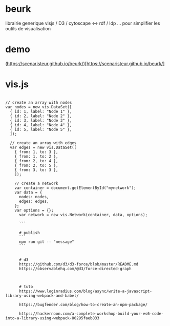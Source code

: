 # beurk
librairie generique visjs / D3 / cytoscape &lt;-> rdf / ldp ... pour simplifier les outils de visualisation

# demo
(https://scenaristeur.github.io/beurk/)[https://scenaristeur.github.io/beurk/]

# vis.js

```

// create an array with nodes
var nodes = new vis.DataSet([
  { id: 1, label: "Node 1" },
  { id: 2, label: "Node 2" },
  { id: 3, label: "Node 3" },
  { id: 4, label: "Node 4" },
  { id: 5, label: "Node 5" },
  ]);

  // create an array with edges
  var edges = new vis.DataSet([
    { from: 1, to: 3 },
    { from: 1, to: 2 },
    { from: 2, to: 4 },
    { from: 2, to: 5 },
    { from: 3, to: 3 },
    ]);

    // create a network
    var container = document.getElementById("mynetwork");
    var data = {
      nodes: nodes,
      edges: edges,
    };
    var options = {};
      var network = new vis.Network(container, data, options);

      ```

      # publish
      ```
      npm run git -- "message"
      ```


      # d3
      https://github.com/d3/d3-force/blob/master/README.md
      https://observablehq.com/@d3/force-directed-graph



      # tuto
      https://www.loginradius.com/blog/async/write-a-javascript-library-using-webpack-and-babel/

      https://bugfender.com/blog/how-to-create-an-npm-package/

      https://hackernoon.com/a-complete-workshop-build-your-es6-code-into-a-library-using-webpack-80295faeb833
